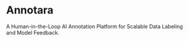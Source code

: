 # Annotara
A Human-in-the-Loop AI Annotation Platform for Scalable Data Labeling and Model Feedback.
